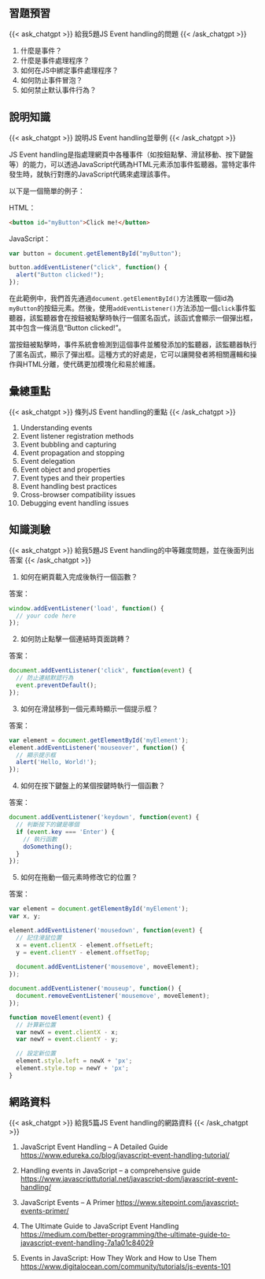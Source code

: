 ## 習題預習
{{< ask_chatgpt >}}
給我5題JS Event handling的問題
{{< /ask_chatgpt >}}



1. 什麼是事件？
2. 什麼是事件處理程序？
3. 如何在JS中綁定事件處理程序？
4. 如何防止事件冒泡？
5. 如何禁止默认事件行為？   

## 說明知識
{{< ask_chatgpt >}}
說明JS Event handling並舉例
{{< /ask_chatgpt >}}



JS Event handling是指處理網頁中各種事件（如按鈕點擊、滑鼠移動、按下鍵盤等）的能力，可以透過JavaScript代碼為HTML元素添加事件監聽器。當特定事件發生時，就執行對應的JavaScript代碼來處理該事件。

以下是一個簡單的例子：

HTML：

```html
<button id="myButton">Click me!</button>
```

JavaScript：

```javascript
var button = document.getElementById("myButton");

button.addEventListener("click", function() {
  alert("Button clicked!");
});
```

在此範例中，我們首先通過`document.getElementById()`方法獲取一個id為`myButton`的按鈕元素。然後，使用`addEventListener()`方法添加一個`click`事件監聽器，該監聽器會在按鈕被點擊時執行一個匿名函式，該函式會顯示一個彈出框，其中包含一條消息“Button clicked!”。

當按鈕被點擊時，事件系統會檢測到這個事件並觸發添加的監聽器，該監聽器執行了匿名函式，顯示了彈出框。這種方式的好處是，它可以讓開發者將相關邏輯和操作與HTML分離，使代碼更加模塊化和易於維護。   

## 彙總重點
{{< ask_chatgpt >}}
條列JS Event handling的重點
{{< /ask_chatgpt >}}



1. Understanding events
2. Event listener registration methods
3. Event bubbling and capturing
4. Event propagation and stopping
5. Event delegation
6. Event object and properties
7. Event types and their properties
8. Event handling best practices
9. Cross-browser compatibility issues
10. Debugging event handling issues   

## 知識測驗
{{< ask_chatgpt >}}
給我5題JS Event handling的中等難度問題，並在後面列出答案
{{< /ask_chatgpt >}}



1. 如何在網頁載入完成後執行一個函數？

答案：

```js
window.addEventListener('load', function() {
  // your code here
});
```

2. 如何防止點擊一個連結時頁面跳轉？

答案：

```js
document.addEventListener('click', function(event) {
  // 防止連結默認行為
  event.preventDefault();
});
```

3. 如何在滑鼠移到一個元素時顯示一個提示框？

答案：

```js
var element = document.getElementById('myElement');
element.addEventListener('mouseover', function() {
  // 顯示提示框
  alert('Hello, World!');
});
```

4. 如何在按下鍵盤上的某個按鍵時執行一個函數？

答案：

```js
document.addEventListener('keydown', function(event) {
  // 判斷按下的鍵是哪個
  if (event.key === 'Enter') {
    // 執行函數
    doSomething();
  }
});
```

5. 如何在拖動一個元素時修改它的位置？

答案：

```js
var element = document.getElementById('myElement');
var x, y;

element.addEventListener('mousedown', function(event) {
  // 記住滑鼠位置
  x = event.clientX - element.offsetLeft;
  y = event.clientY - element.offsetTop;
  
  document.addEventListener('mousemove', moveElement);
});

document.addEventListener('mouseup', function() {
  document.removeEventListener('mousemove', moveElement);
});

function moveElement(event) {
  // 計算新位置
  var newX = event.clientX - x;
  var newY = event.clientY - y;

  // 設定新位置
  element.style.left = newX + 'px';
  element.style.top = newY + 'px';
}
```   

## 網路資料
{{< ask_chatgpt >}}
給我5篇JS Event handling的網路資料
{{< /ask_chatgpt >}}



1. JavaScript Event Handling – A Detailed Guide
https://www.edureka.co/blog/javascript-event-handling-tutorial/

2. Handling events in JavaScript – a comprehensive guide
https://www.javascripttutorial.net/javascript-dom/javascript-event-handling/

3. JavaScript Events – A Primer
https://www.sitepoint.com/javascript-events-primer/

4. The Ultimate Guide to JavaScript Event Handling
https://medium.com/better-programming/the-ultimate-guide-to-javascript-event-handling-7a1a01c84029

5. Events in JavaScript: How They Work and How to Use Them
https://www.digitalocean.com/community/tutorials/js-events-101   

